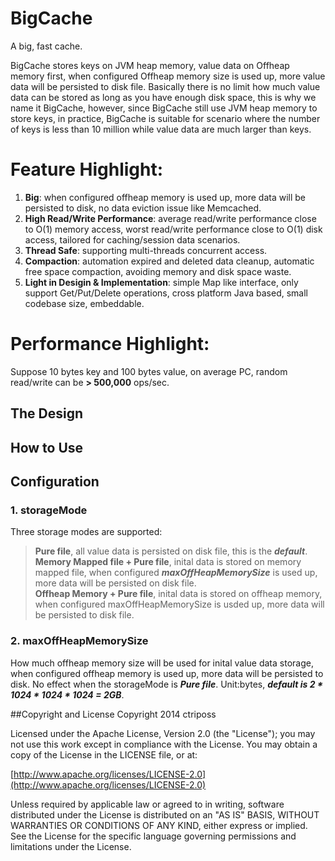 # BigCache

A big, fast cache.

BigCache stores keys on JVM heap memory, value data on Offheap memory first, when configured Offheap memory size is used up, more value data will be persisted to disk file.
Basically there is no limit how much value data can be stored as long as you have enough disk space, this is why we name it BigCache, however, since BigCache still use JVM heap memory to store keys, in practice, BigCache is suitable for scenario where the number of keys is less than 10 million while value data are much larger than keys.

 
# Feature Highlight:
1. **Big**: when configured offheap memory is used up, more data will be persisted to disk, no data eviction issue like Memcached.
2. **High Read/Write Performance**: average read/write performance close to O(1) memory access, worst read/write performance close to O(1) disk access, tailored for caching/session data scenarios.
3. **Thread Safe**: supporting multi-threads concurrent access.
4. **Compaction**: automation expired and deleted data cleanup, automatic free space compaction, avoiding memory and disk space waste.
5. **Light in Desigin & Implementation**: simple Map like interface, only support Get/Put/Delete operations, cross platform Java based, small codebase size, embeddable.

# Performance Highlight:
Suppose 10 bytes key and 100 bytes value, on average PC, random read/write can be **> 500,000** ops/sec.

## The Design

## How to Use

## Configuration
### 1. storageMode 
Three storage modes are supported:
> **Pure file**, all value data is persisted on disk file, this is the ***default***.    
> **Memory Mapped file + Pure file**, inital data is stored on memory mapped file, when configured ***maxOffHeapMemorySize*** is used up, more data will be persisted on disk file.    
> **Offheap Memory + Pure file**, inital data is stored on offheap memory, when configured maxOffHeapMemorySize is usded up, more data will be persisted to disk file.       

### 2. maxOffHeapMemorySize 
How much offheap memory size will be used for inital value data storage, when configured offheap memory is used up, more data will be persisted to disk. No effect when the storageMode is ***Pure file***. Unit:bytes, ***default is 2 * 1024 * 1024 * 1024 = 2GB***.

##Copyright and License
Copyright 2014 ctriposs

Licensed under the Apache License, Version 2.0 (the "License"); you may not use this work except in compliance with the License. You may obtain a copy of the License in the LICENSE file, or at:

[http://www.apache.org/licenses/LICENSE-2.0](http://www.apache.org/licenses/LICENSE-2.0)

Unless required by applicable law or agreed to in writing, software distributed under the License is distributed on an "AS IS" BASIS, WITHOUT WARRANTIES OR CONDITIONS OF ANY KIND, either express or implied. See the License for the specific language governing permissions and limitations under the License.

